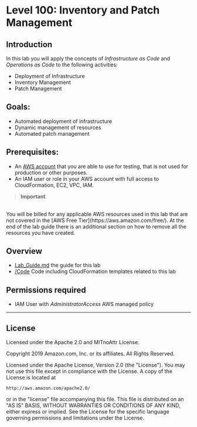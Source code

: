 # Level 100: Inventory and Patch Management

## Introduction

In this lab you will apply the concepts of _Infrastructure as Code_ and _Operations as Code_ to the following activities:

* Deployment of Infrastructure
* Inventory Management
* Patch Management

## Goals:
* Automated deployment of infrastructure
* Dynamic management of resources
* Automated patch management

## Prerequisites:
* An [AWS account](https://portal.aws.amazon.com/gp/aws/developer/registration/index.html) that you are able to use for testing, that is not used for production or other purposes.  
* An IAM user or role in your AWS account with full access to CloudFormation, EC2, VPC, IAM.  

>**Important**
<br>
You will be billed for any applicable AWS resources used in this lab that are not covered in the [AWS Free Tier](https://aws.amazon.com/free/). At the end of the lab guide there is an additional section on how to remove all the resources you have created.

## Overview
* [Lab_Guide.md](Lab_Guide.md) the guide for this lab
* [/Code](Code/) Code including CloudFormation templates related to this lab


## Permissions required
* IAM User with *AdministratorAccess* AWS managed policy
---
## License
Licensed under the Apache 2.0 and MITnoAttr License. 

Copyright 2019 Amazon.com, Inc. or its affiliates. All Rights Reserved.

Licensed under the Apache License, Version 2.0 (the "License"). You may not use this file except in compliance with the License. A copy of the License is located at

    http://aws.amazon.com/apache2.0/

or in the "license" file accompanying this file. This file is distributed on an "AS IS" BASIS, WITHOUT WARRANTIES OR CONDITIONS OF ANY KIND, either express or implied. See the License for the specific language governing permissions and limitations under the License.


